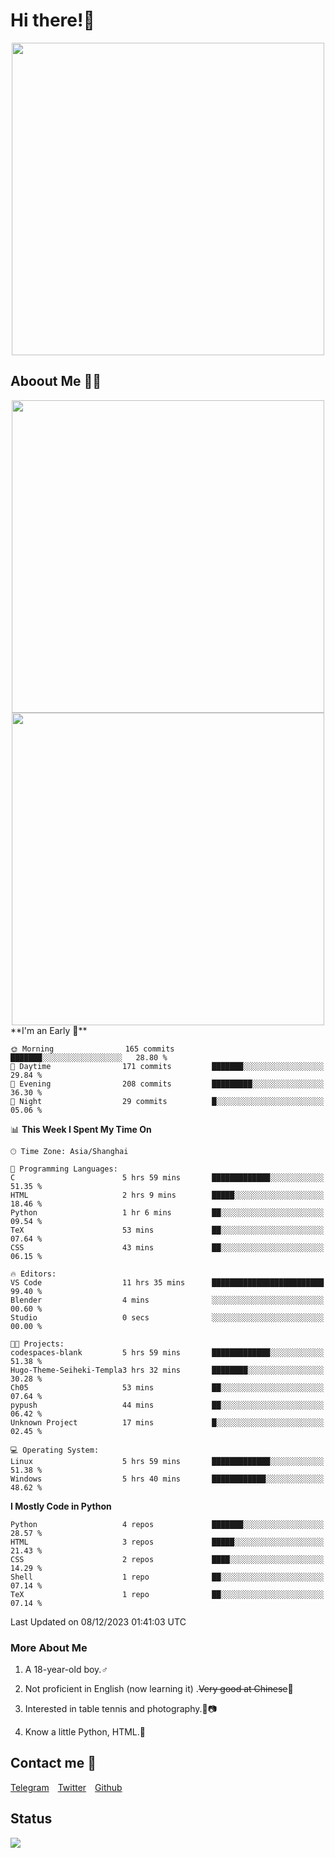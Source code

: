 # Hi there!🎉

<div align=center><img src="https://count.getloli.com/get/@Cicada000?theme=moebooru" width=500px></div>

## Aboout Me 👀💦

<div align=center>
<img src="https://github-readme-stats.vercel.app/api?username=Cicada000&show_icons=true&theme=tokyonight" width=500px>
<br>
<img src="https://github-readme-stats.vercel.app/api/top-langs/?username=Cicada000&show_icons=true&theme=tokyonight&layout=compact" width=500px>
</div>
<!--START_SECTION:waka-->
**I'm an Early 🐤** 

```text
🌞 Morning                165 commits         ███████░░░░░░░░░░░░░░░░░░   28.80 % 
🌆 Daytime                171 commits         ███████░░░░░░░░░░░░░░░░░░   29.84 % 
🌃 Evening                208 commits         █████████░░░░░░░░░░░░░░░░   36.30 % 
🌙 Night                  29 commits          █░░░░░░░░░░░░░░░░░░░░░░░░   05.06 % 
```


📊 **This Week I Spent My Time On** 

```text
🕑︎ Time Zone: Asia/Shanghai

💬 Programming Languages: 
C                        5 hrs 59 mins       █████████████░░░░░░░░░░░░   51.35 % 
HTML                     2 hrs 9 mins        █████░░░░░░░░░░░░░░░░░░░░   18.46 % 
Python                   1 hr 6 mins         ██░░░░░░░░░░░░░░░░░░░░░░░   09.54 % 
TeX                      53 mins             ██░░░░░░░░░░░░░░░░░░░░░░░   07.64 % 
CSS                      43 mins             ██░░░░░░░░░░░░░░░░░░░░░░░   06.15 % 

🔥 Editors: 
VS Code                  11 hrs 35 mins      █████████████████████████   99.40 % 
Blender                  4 mins              ░░░░░░░░░░░░░░░░░░░░░░░░░   00.60 % 
Studio                   0 secs              ░░░░░░░░░░░░░░░░░░░░░░░░░   00.00 % 

🐱‍💻 Projects: 
codespaces-blank         5 hrs 59 mins       █████████████░░░░░░░░░░░░   51.38 % 
Hugo-Theme-Seiheki-Templa3 hrs 32 mins       ████████░░░░░░░░░░░░░░░░░   30.28 % 
Ch05                     53 mins             ██░░░░░░░░░░░░░░░░░░░░░░░   07.64 % 
pypush                   44 mins             ██░░░░░░░░░░░░░░░░░░░░░░░   06.42 % 
Unknown Project          17 mins             █░░░░░░░░░░░░░░░░░░░░░░░░   02.45 % 

💻 Operating System: 
Linux                    5 hrs 59 mins       █████████████░░░░░░░░░░░░   51.38 % 
Windows                  5 hrs 40 mins       ████████████░░░░░░░░░░░░░   48.62 % 
```

**I Mostly Code in Python** 

```text
Python                   4 repos             ███████░░░░░░░░░░░░░░░░░░   28.57 % 
HTML                     3 repos             █████░░░░░░░░░░░░░░░░░░░░   21.43 % 
CSS                      2 repos             ████░░░░░░░░░░░░░░░░░░░░░   14.29 % 
Shell                    1 repo              ██░░░░░░░░░░░░░░░░░░░░░░░   07.14 % 
TeX                      1 repo              ██░░░░░░░░░░░░░░░░░░░░░░░   07.14 % 
```




 Last Updated on 08/12/2023 01:41:03 UTC
<!--END_SECTION:waka-->

### More About Me

1. A 18-year-old boy.♂

2. Not proficient in English (now learning it) .~~Very good at Chinese~~🤣

3. Interested in table tennis and photography.🏓📷

4. Know a little Python, HTML.🐍


## Contact me 💬

[Telegram](https://t.me/CicadaLYW)&emsp;[Twitter](https://twitter.com/Cicada0001)&emsp;[Github](https://github.com/Cicada000)

## Status
<img src="https://weather-icon.journeyad.repl.co/@hangzhou?v=1" align="left">







